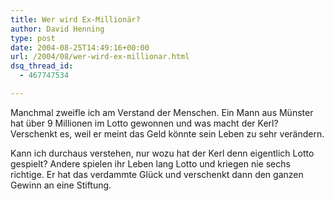 ```yaml
---
title: Wer wird Ex-Millionär?
author: David Henning
type: post
date: 2004-08-25T14:49:16+00:00
url: /2004/08/wer-wird-ex-millionar.html
dsq_thread_id:
  - 467747534

---
```

Manchmal zweifle ich am Verstand der Menschen. Ein Mann aus Münster hat über 9 Millionen im Lotto gewonnen und was macht der Kerl? Verschenkt es, weil er meint das Geld könnte sein Leben zu sehr verändern.
  
Kann ich durchaus verstehen, nur wozu hat der Kerl denn eigentlich Lotto gespielt? Andere spielen ihr Leben lang Lotto und kriegen nie sechs richtige. Er hat das verdammte Glück und verschenkt dann den ganzen Gewinn an eine Stiftung.